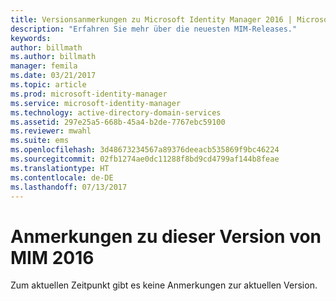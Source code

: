 ```yaml
---
title: Versionsanmerkungen zu Microsoft Identity Manager 2016 | Microsoft-Dokumentation
description: "Erfahren Sie mehr über die neuesten MIM-Releases."
keywords: 
author: billmath
ms.author: billmath
manager: femila
ms.date: 03/21/2017
ms.topic: article
ms.prod: microsoft-identity-manager
ms.service: microsoft-identity-manager
ms.technology: active-directory-domain-services
ms.assetid: 297e25a5-668b-45a4-b2de-7767ebc59100
ms.reviewer: mwahl
ms.suite: ems
ms.openlocfilehash: 3d48673234567a89376deeacb535869f9bc46224
ms.sourcegitcommit: 02fb1274ae0dc11288f8bd9cd4799af144b8feae
ms.translationtype: HT
ms.contentlocale: de-DE
ms.lasthandoff: 07/13/2017
---
```

# Anmerkungen zu dieser Version von MIM 2016
<a id="release-notes-for-mim-2016" class="xliff"></a>
Zum aktuellen Zeitpunkt gibt es keine Anmerkungen zur aktuellen Version.
